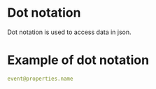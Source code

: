 # Dot notation

Dot notation is used to access data in json.  

# Example of dot notation

```yaml
event@properties.name
```

